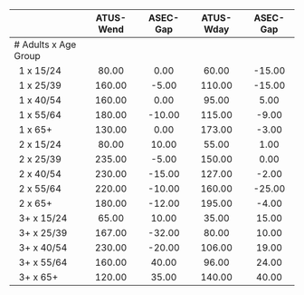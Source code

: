 
|                      |    ATUS-Wend |     ASEC-Gap |    ATUS-Wday |     ASEC-Gap |
| -------------------- | :----------: | :----------: | :----------: | :----------: |
| # Adults x Age Group |              |              |              |              |
| &nbsp;&nbsp;1 x 15/24 |        80.00 |         0.00 |        60.00 |       -15.00 |
| &nbsp;&nbsp;1 x 25/39 |       160.00 |        -5.00 |       110.00 |       -15.00 |
| &nbsp;&nbsp;1 x 40/54 |       160.00 |         0.00 |        95.00 |         5.00 |
| &nbsp;&nbsp;1 x 55/64 |       180.00 |       -10.00 |       115.00 |        -9.00 |
| &nbsp;&nbsp;1 x 65+  |       130.00 |         0.00 |       173.00 |        -3.00 |
| &nbsp;&nbsp;2 x 15/24 |        80.00 |        10.00 |        55.00 |         1.00 |
| &nbsp;&nbsp;2 x 25/39 |       235.00 |        -5.00 |       150.00 |         0.00 |
| &nbsp;&nbsp;2 x 40/54 |       230.00 |       -15.00 |       127.00 |        -2.00 |
| &nbsp;&nbsp;2 x 55/64 |       220.00 |       -10.00 |       160.00 |       -25.00 |
| &nbsp;&nbsp;2 x 65+  |       180.00 |       -12.00 |       195.00 |        -4.00 |
| &nbsp;&nbsp;3+ x 15/24 |        65.00 |        10.00 |        35.00 |        15.00 |
| &nbsp;&nbsp;3+ x 25/39 |       167.00 |       -32.00 |        80.00 |        10.00 |
| &nbsp;&nbsp;3+ x 40/54 |       230.00 |       -20.00 |       106.00 |        19.00 |
| &nbsp;&nbsp;3+ x 55/64 |       160.00 |        40.00 |        96.00 |        24.00 |
| &nbsp;&nbsp;3+ x 65+ |       120.00 |        35.00 |       140.00 |        40.00 |

